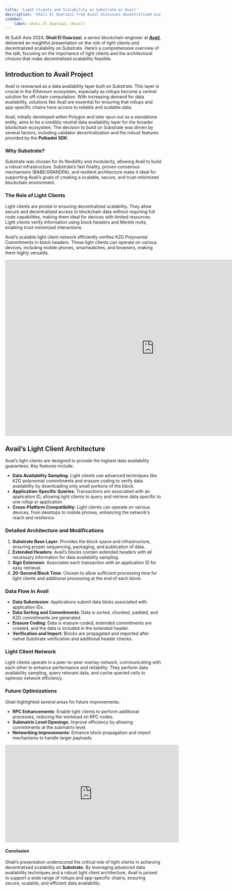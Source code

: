 ```yaml
---
title: 'Light Clients and Scalability on Substrate w/ Avail'
description: 'Ghali El Ouarzazi from Avail discusses decentralized scalability on Substrate using light clients for secure and efficient data availability.'
sidebar:
    label: Ghali El Ouarzazi (Avail)
---
```


At Sub0 Asia 2024, **Ghali El Ouarzazi**, a senior blockchain engineer at [**Avail**](https://dablock.com/dapps/avail-project/), delivered an insightful presentation on the role of light clients and decentralized scalability on Substrate. Here’s a comprehensive overview of the talk, focusing on the importance of light clients and the architectural choices that make decentralized scalability feasible.

## Introduction to Avail Project
Avail is renowned as a data availability layer built on Substrate. This layer is crucial in the Ethereum ecosystem, especially as rollups become a central solution for off-chain computation. With increasing demand for data availability, solutions like Avail are essential for ensuring that rollups and app-specific chains have access to reliable and scalable data.

Avail, initially developed within Polygon and later spun out as a standalone entity, aims to be a credibly neutral data availability layer for the broader blockchain ecosystem. The decision to build on Substrate was driven by several factors, including validator decentralization and the robust features provided by the **Polkadot SDK**.

### Why Substrate?
Substrate was chosen for its flexibility and modularity, allowing Avail to build a robust infrastructure. Substrate’s fast finality, proven consensus mechanisms (BABE/GRANDPA), and resilient architecture make it ideal for supporting Avail’s goals of creating a scalable, secure, and trust-minimized blockchain environment.

### The Role of Light Clients
Light clients are pivotal in ensuring decentralized scalability. They allow secure and decentralized access to blockchain data without requiring full node capabilities, making them ideal for devices with limited resources. Light clients verify information using block headers and Merkle roots, enabling trust-minimized interactions.

Avail’s scalable light client network efficiently verifies KZG Polynomial Commitments in block headers. These light clients can operate on various devices, including mobile phones, smartwatches, and browsers, making them highly versatile.

<iframe allowfullscreen="allowfullscreen" frameborder="0" height="569" src="https://docs.google.com/presentation/d/e/2PACX-1vSCLBMMl8FA2ZzQSNsnZYjN_WT39QfyxIdeiQW6Y3qNH3qkDDlhYOBYPtffOzTT1lysFCR6rbLw7L9O/embed?start=false&loop=false&delayms=60000" width="960"></iframe>

## Avail’s Light Client Architecture
Avail’s light clients are designed to provide the highest data availability guarantees. Key features include:
- **Data Availability Sampling**: Light clients use advanced techniques like KZG polynomial commitments and erasure coding to verify data availability by downloading only small portions of the block.
- **Application-Specific Queries**: Transactions are associated with an application ID, allowing light clients to query and retrieve data specific to one rollup or application.
- **Cross-Platform Compatibility**: Light clients can operate on various devices, from desktops to mobile phones, enhancing the network’s reach and resilience.

### Detailed Architecture and Modifications
1. **Substrate Base Layer**: Provides the block space and infrastructure, ensuring proper sequencing, packaging, and publication of data.
2. **Extended Headers**: Avail’s blocks contain extended headers with all necessary information for data availability sampling.
3. **Sign Extension**: Associates each transaction with an application ID for easy retrieval.
4. **20-Second Block Time**: Chosen to allow sufficient processing time for light clients and additional processing at the end of each block.

### Data Flow in Avail
- **Data Submission**: Applications submit data blobs associated with application IDs.
- **Data Sorting and Commitments**: Data is sorted, chunked, padded, and KZG commitments are generated.
- **Erasure Coding**: Data is erasure-coded, extended commitments are created, and the data is included in the extended header.
- **Verification and Import**: Blocks are propagated and imported after native Substrate verification and additional header checks.

### Light Client Network
Light clients operate in a peer-to-peer overlay network, communicating with each other to enhance performance and reliability. They perform data availability sampling, query relevant data, and cache queried cells to optimize network efficiency.

### Future Optimizations
Ghali highlighted several areas for future improvements:
- **RPC Enhancements**: Enable light clients to perform additional processes, reducing the workload on RPC nodes.
- **Submatrix Level Openings**: Improve efficiency by allowing commitments at the submatrix level.
- **Networking Improvements**: Enhance block propagation and import mechanisms to handle larger payloads.

<iframe allowfullscreen="allowfullscreen" frameborder="0" height="315" src="https://www.youtube.com/embed/HAUDAMDyNuw?si=4-TGq-i_ElK5YFKh" title="YouTube video player" width="560"></iframe>

#### Conclusion
Ghali’s presentation underscored the critical role of light clients in achieving decentralized scalability on **Substrate**. By leveraging advanced data availability techniques and a robust light client architecture, Avail is poised to support a wide range of rollups and app-specific chains, ensuring secure, scalable, and efficient data availability.